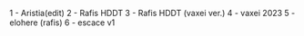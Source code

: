 1 - Aristia(edit)
2 - Rafis HDDT
3 - Rafis HDDT (vaxei ver.)
4 - vaxei 2023
5 - elohere (rafis)
6 - escace v1
